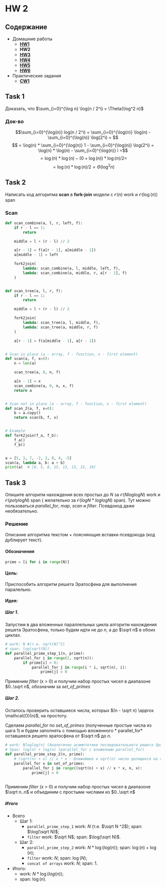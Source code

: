 # HW 2

## Содержание

* Домашние работы
    * [**HW1**](./../HW1/README.md)
    * **HW2**
    * [**HW3**](./../HW3/README.md)
    * [**HW4**](./../HW4/README.md)
    * [**HW5**](./../HW5/README.md)
    * [**HW6**](./../HW6/README.md)
* Практические задания
    * [**CW1**](./../CW1/README.md)

## Task 1

Доказать, что $\sum_{i=0}^{\log n} \log(n / 2^i) = \Theta(\log^2 n)$

### Док-во

$$\sum_{i=0}^{\log(n)} log(n / 2^i) = \sum_{i=0}^{\log(n)} \log(n) - \sum_{i=0}^{\log(n)} \log(2^i) = $$ $$ = \log(n) *
\sum_{i=0}^{\log(n)} 1 - \sum_{i=0}^{\log(n)} \log(2^i) = \log(n) * \log(n) - \sum_{i=0}^{\log(n)} i =$$ $$ = \log(n) *
\log(n) - (0 + \log(n)) * \log(n) / 2 =$$ $$=\log(n) * \log(n) / 2 = \Theta(\log^2 n)$$

## Task 2

Написать код алгоритма **scan** в **fork-join** модели с $\mathcal{O}(n)$ work и $\mathcal{O}(\log(n))$ span

### Scan

```python
def scan_combine(a, l, r, left, f):
    if r - l == 1:
        return

    middle = l + (r - l) // 2

    a[r - 1] = f(a[r - 1], a[middle - 1])
    a[middle - 1] = left

    fork2join(
        lambda: scan_combine(a, l, middle, left, f),
        lambda: scan_combine(a, middle, r, a[r - 1], f)
    )


def scan_tree(a, l, r, f):
    if r - l == 1:
        return

    middle = l + (r - l) // 2

    fork2join(
        lambda: scan_tree(a, l, middle, f),
        lambda: scan_tree(a, middle, r, f)
    )

    a[r - 1] = f(a[middle - 1], a[r - 1])


# Scan in place (a - array, f - function, x - first element)
def scan(a, f, x=0):
    n = len(a)

    scan_tree(a, 0, n, f)

    a[n - 1] = x
    scan_combine(a, 0, n, x, f)
    return a


# Scan not in place (a - array, f - function, x - first element)
def scan_2(a, f, x=0):
    b = a.copy()
    return scan(b, f, x)


# Example
def fork2join(f_a, f_b):
    f_a()
    f_b()


a = [5, 3, 7, -2, 2, 0, 4, -5]
scan(a, lambda a, b: a + b)
print(a)  # [0, 5, 8, 15, 13, 15, 15, 19]
```

## Task 3

Опишите алгоритм нахождения всех простых до $N$ за $\mathcal{O}(N log log N)$ work и $\mathcal{O}(polylog N)$ span (
желательно за $\mathcal{O}(log N * log log N)$ span). Тут можно пользоваться *parallel_for*, *map*, *scan* и *filter*.
Псевдокод даже необязательно.

### Решение

Описание алгоритма текстом + поясняющие вставки псевдокода (код дублирует текст).

#### Обозначения

```python
prime = [i for i in range(N)]
```

#### Цель:

Приспособить алгоритм решета Эратосфена для выполнения паралельно.

#### Идея:

##### Шаг 1.

Запустим в два вложенных параллельных цикла алгоритм нахождения решета Эратосфена, только будем идти не до $n$, а до
$\sqrt n$ в обоих циклах.

```python
# work: N #(т.е. sqrt(N)^2) 
# span: log(sqrt(N))
def parallel_prime_step_1(n, prime):
    parallel_for i in range(2, sqrt(n)):
        if prime[i] > 0:
            parallel_for j in range(i * i, sqrt(n), i):
                prime[j] = 0
```

Применим *filter* (x > 0) и получим набор простых чисел в диапазоне $0..\sqrt n$, обозначим за *set_of_primes*

##### Шаг 2.

Осталось проверить оставшиеся числа, которых $(n - \sqrt n) \approx \mathcal{O}(n)$, на простоту.

Сделаем *parallel_for* по *set_of_primes* (полученные простые числа из шага 1) и будем заполнять с помощью вложенного *
parallel_for* оставшееся решето эратосфена от $\sqrt n$ до $n$.

```python
# work: Nloglog(n) (Аналогично асимптотике последовательного решета Эратосфена)
# Span: log(n) + log(n) (parallel_for с вложенным parallel_for)
def parallel_prime_step_2(n, prime):
    # (sqrt(n) + x) // x * x - Ближайшее к sqrt(n) число делящееся на x без остатка
    parallel_for x in set_of_primes:
        parallel_for j in range((sqrt(n) + x) // x * x, n, x):
            prime[j] = 0
        
```

Применим *filter* (x > 0) и получим набор простых чисел в диапазоне $\sqrt n..n$ и объединим с простыми числами из
$0..\sqrt n$

##### Итого

* Всего
    * Шаг 1:
        * ```parallel_prime_step_1``` work: $N$ (т.е. $\sqrt N ^2$); span: $\log(\sqrt N)$;
        * ```filter``` work: $\sqrt N$; span: $\log(\sqrt N)$.
    * Шаг 2:
        * ```parallel_prime_step_2``` work: $N*\log(log(n))$; span: $\log(n) + \log(n)$;
        * ```filter``` work: $N$; span: $\log(N)$;
        * ```concat of arrays``` work: $N$; span: $1$.
* Итого:
    * work: $N*\log(log(n))$;
    * span: $\log(n)$.
